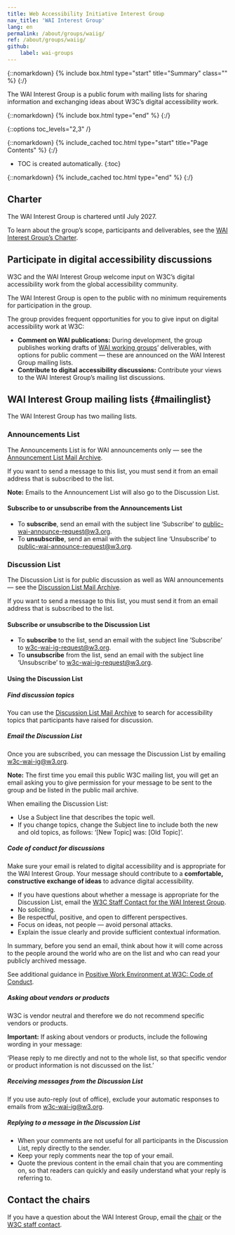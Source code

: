 ```yaml
---
title: Web Accessibility Initiative Interest Group
nav_title: 'WAI Interest Group'
lang: en
permalink: /about/groups/waiig/
ref: /about/groups/waiig/
github:
    label: wai-groups
---
```


{::nomarkdown}
{% include box.html type="start" title="Summary" class="" %}
{:/}

The WAI Interest Group is a public forum with mailing lists for sharing information and exchanging ideas about W3C’s digital accessibility work.

{::nomarkdown}
{% include box.html type="end" %}
{:/}

{::options toc_levels="2,3" /}

{::nomarkdown}
{% include_cached toc.html type="start" title="Page Contents" %}
{:/}

-   TOC is created automatically.
{:toc}

{::nomarkdown}
{% include_cached toc.html type="end" %}
{:/}

## Charter

The WAI Interest Group is chartered until July 2027.

To learn about the group’s scope, participants and deliverables, see the [WAI Interest Group’s Charter](https://www.w3.org/WAI/IG/20200804).

## Participate in digital accessibility discussions

W3C and the WAI Interest Group welcome input on W3C’s digital accessibility work from the global accessibility community.

The WAI Interest Group is open to the public with no minimum requirements for participation in the group.

The group provides frequent opportunities for you to give input on digital accessibility work at W3C:

* **Comment on WAI publications:** During development, the group publishes working drafts of [WAI working groups](/about/groups/)’ deliverables, with options for public comment &mdash; these are announced on the WAI Interest Group mailing lists.
* **Contribute to digital accessibility discussions:** Contribute your views to the WAI Interest Group’s mailing list discussions.

## WAI Interest Group mailing lists {#mailinglist}

The WAI Interest Group has two mailing lists.

### Announcements List

The Announcements List is for WAI announcements only &mdash; see the [Announcement List Mail Archive](https://lists.w3.org/Archives/Public/public-wai-announce/).

If you want to send a message to this list, you must send it from an email address that is subscribed to the list.

**Note:** Emails to the Announcement List will also go to the Discussion List.

#### Subscribe to or unsubscribe from the Announcements List

* To **subscribe**, send an email with the subject line ‘Subscribe’ to [public-wai-announce-request@w3.org](mailto:public-wai-announce-request@w3.org?subject=subscribe).
* To **unsubscribe**, send an email with the subject line ‘Unsubscribe’ to [public-wai-announce-request@w3.org](mailto:public-wai-announce-request@w3.org?subject=unsubscribe).

### Discussion List

The Discussion List is for public discussion as well as WAI announcements &mdash; see the [Discussion List Mail Archive](https://lists.w3.org/Archives/Public/w3c-wai-ig/).

If you want to send a message to this list, you must send it from an email address that is subscribed to the list.

#### Subscribe or unsubscribe to the Discussion List

* To **subscribe** to the list, send an email with the subject line ’Subscribe’ to [w3c-wai-ig-request@w3.org](mailto:w3c-wai-ig-request@w3.org?subject=subscribe).
* To **unsubscribe** from the list, send an email with the subject line ‘Unsubscribe’ to [w3c-wai-ig-request@w3.org](mailto:w3c-wai-ig-request@w3.org?subject=unsubscribe).

#### Using the Discussion List

##### Find discussion topics

You can use the [Discussion List Mail Archive](https://lists.w3.org/Archives/Public/w3c-wai-ig/) to search for accessibility topics that participants have raised for discussion.

##### Email the Discussion List

Once you are subscribed, you can message the Discussion List by emailing [w3c-wai-ig@w3.org](mailto:w3c-wai-ig@w3.org).

**Note:** The first time you email this public W3C mailing list, you will get an email asking you to give permission for your message to be sent to the group and be listed in the public mail archive. 

When emailing the Discussion List:

* Use a Subject line that describes the topic well. 
* If you change topics, change the Subject line to include both the new and old topics, as follows:  ‘[New Topic] was: [Old Topic]’.

##### Code of conduct for discussions

Make sure your email is related to digital accessibility and is appropriate for the WAI Interest Group. Your message should contribute to a **comfortable, constructive exchange of ideas** to advance digital accessibility.

* If you have questions about whether a message is appropriate for the Discussion List, email the [W3C Staff Contact for the WAI Interest Group](https://www.w3.org/groups/ig/wai/participants/#staff).
* No soliciting.
* Be respectful, positive, and open to different perspectives.
* Focus on ideas, not  people &mdash; avoid personal attacks.
* Explain the issue clearly and provide sufficient contextual information.

In summary, before you send an email, think about how it will come across to the people around the world who are on the list and who can read your publicly archived message.

See additional guidance in [Positive Work Environment at W3C: Code of Conduct](https://www.w3.org/policies/code-of-conduct/).

##### Asking about vendors or products

W3C is vendor neutral and therefore we do not recommend specific  vendors or products.

**Important:** If asking about vendors or products, include the following wording in your message: 

‘Please reply to me directly and not to the whole list, so that specific vendor or product information is not discussed on the list.’

##### Receiving messages from the Discussion List

If you use auto-reply (out of office), exclude your automatic responses to emails from w3c-wai-ig@w3.org.

##### Replying to a message in the Discussion List

* When your comments are not useful for all participants in the Discussion List, reply directly to the sender.
* Keep your reply comments near the top of your email.
* Quote the previous content in the email chain that you are commenting on, so that readers can quickly and easily understand what your reply is referring to.

## Contact the chairs

If you have a question about the WAI Interest Group, email the [chair](https://www.w3.org/groups/ig/wai/participants/#chairs) or the [W3C staff contact](https://www.w3.org/groups/ig/wai/participants/#staff).
